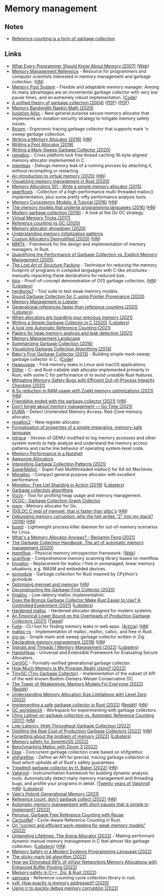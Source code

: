 # Memory management

## Notes

- [Reference counting is a form of garbage collection](https://twitter.com/pcwalton/status/1457170874402967553)

## Links

- [What Every Programmer Should Know About Memory (2007)](https://people.freebsd.org/~lstewart/articles/cpumemory.pdf) ([Web](https://lwn.net/Articles/250967/))
- [Memory Management Reference](https://www.memorymanagement.org/) - Resource for programmers and computer scientists interested in memory management and garbage collection. ([HN](https://news.ycombinator.com/item?id=32067559))
- [Memory Pool System](https://www.ravenbrook.com/project/mps/) - Flexible and adaptable memory manager. Among its many advantages are an incremental garbage collector with very low pause times, and an extremely robust implementation. ([Code](https://github.com/Ravenbrook/mps))
- [A unified theory of garbage collection (2004)](https://www.researchgate.net/publication/221321424_A_unified_theory_of_garbage_collection) ([PDF](https://courses.cs.washington.edu/courses/cse590p/05au/p50-bacon.pdf)) ([PDF](https://courses.cs.washington.edu/courses/cse590p/05au/p50-bacon.pdf))
- [Memory Bandwidth Napkin Math (2020)](https://www.forrestthewoods.com/blog/memory-bandwidth-napkin-math/)
- [Isolation Alloc](https://github.com/struct/isoalloc) - New general purpose secure memory allocator that implements an isolation security strategy to mitigate memory safety issues.
- [Broom](https://github.com/zesterer/broom) - Ergonomic tracing garbage collector that supports mark 'n sweep garbage collection.
- [Writing a Memory Allocator (2019)](http://dmitrysoshnikov.com/compilers/writing-a-memory-allocator/) ([HN](https://news.ycombinator.com/item?id=25402841))
- [Writing a Pool Allocator (2019)](http://dmitrysoshnikov.com/compilers/writing-a-pool-allocator/)
- [Writing a Mark-Sweep Garbage Collector (2020)](http://dmitrysoshnikov.com/compilers/writing-a-mark-sweep-garbage-collector/)
- [rpmalloc](https://github.com/mjansson/rpmalloc) - Cross platform lock free thread caching 16-byte aligned memory allocator implemented in C.
- [memleax](https://github.com/WuBingzheng/memleax) - Debugs memory leak of a running process by attaching it, without recompiling or restarting.
- [An introduction to virtual memory (2020)](https://www.internalpointers.com/post/introduction-virtual-memory) ([HN](https://news.ycombinator.com/item?id=23096747))
- [Visualizing memory management in Rust (2020)](https://deepu.tech/memory-management-in-rust/)
- [Memory Allocators 101 - Write a simple memory allocator (2015)](https://arjunsreedharan.org/post/148675821737/memory-allocators-101-write-a-simple-memory)
- [gperftools](https://github.com/gperftools/gperftools) - Collection of a high-performance multi-threaded malloc() implementation, plus some pretty nifty performance analysis tools.
- [Memory Consistency Models: A Tutorial (2016)](https://www.cs.utexas.edu/~bornholt/post/memory-models.html) ([HN](https://news.ycombinator.com/item?id=23546316))
- [The memory models that underlie programming languages (2016)](http://canonical.org/~kragen/memory-models/) ([HN](https://news.ycombinator.com/item?id=27455509))
- [Modern garbage collection (2016)](https://blog.plan99.net/modern-garbage-collection-911ef4f8bd8e) - A look at the Go GC strategy.
- [Virtual Memory Tricks (2017)](https://ourmachinery.com/post/virtual-memory-tricks/)
- [Reference counting vs GC (2020)](https://twitter.com/mraleph/status/1305209967641796611)
- [Memory allocator showdown (2020)](https://blog.janestreet.com/memory-allocator-showdown/)
- [Understanding memory initialization patterns](http://tasvideos.org/Nach/MemoryInit.html)
- [Custom Allocators Demystified (2020)](https://slembcke.github.io/2020/10/12/CustomAllocators.html) ([HN](https://news.ycombinator.com/item?id=24762840))
- [MMTk](https://github.com/mmtk/mmtk-core) - Framework for the design and implementation of memory managers. In Rust.
- [Quantifying the Performance of Garbage Collection vs. Explicit Memory Management (2005)](https://people.cs.umass.edu/~emery/pubs/gcvsmalloc.pdf)
- [The Lost Art of Structure Packing](http://catb.org/esr/structure-packing/) - Technique for reducing the memory footprint of programs in compiled languages with C-like structures - manually repacking these declarations for reduced size.
- [klox](https://github.com/dkopko/klox) - Proof-of-concept demonstration of O(1) garbage collection. ([HN](https://news.ycombinator.com/item?id=25161666)) ([Lobsters](https://lobste.rs/s/z96jmk/experimental_o_1_garbage_collector))
- [herdtools7](https://github.com/herd/herdtools7) - Tool suite to test weak memory models.
- [Sound Garbage Collection for C using Pointer Provenance (2020)](https://2020.splashcon.org/details/splash-2020-oopsla/52/Sound-Garbage-Collection-for-C-using-Pointer-Provenance)
- [Memory Management in Lobster](https://aardappel.github.io/lobster/memory_management.html)
- [Generational references faster than reference counting (2021)](https://vale.dev/blog/generational-references) ([Lobsters](https://lobste.rs/s/sglvcc/generational_references_2_3x_faster_than))
- [When allocators are hoarding your precious memory (2021)](https://www.algolia.com/blog/engineering/when-allocators-are-hoarding-your-precious-memory/)
- [Writing a Simple Garbage Collector in C (2020)](https://maplant.com/gc.html) ([Lobsters](https://lobste.rs/s/dd8k4k/writing_simple_garbage_collector_c_2020))
- [A look into Automatic Reference Counting (2021)](https://neelbakshi.medium.com/a-look-into-automatic-reference-counting-b17e9539d34f)
- [Papers for heap memory analysis and leak detection (2021)](https://github.com/grin-compiler/ghc-whole-program-compiler-project/issues/5)
- [Memory Management Landscape](https://github.com/plasma-umass/memory-landscape)
- [Summarizing Garbage Collection (2016)](https://eschew.wordpress.com/2016/09/02/summarizing-gc/)
- [Visualizing Garbage Collection Algorithms (2014)](https://spin.atomicobject.com/2014/09/03/visualizing-garbage-collection-algorithms/)
- [Baby's First Garbage Collector (2013)](http://journal.stuffwithstuff.com/2013/12/08/babys-first-garbage-collector/) - Building simple mark-sweep garbage collector in C. ([Code](https://github.com/munificent/mark-sweep))
- [Heapusage](https://github.com/d99kris/heapusage) - Find memory leaks in Linux and macOS applications.
- [Slitter](https://github.com/backtrace-labs/slitter) - C- and Rust-callable slab allocator implemented primarily in Rust, with some C for performance or to avoid unstable Rust features.
- [Mitigating Memory-Safety Bugs with Efficient Out-of-Process Integrity Checking (2021)](http://reports-archive.adm.cs.cmu.edu/anon/2021/CMU-CS-21-113.pdf)
- [A 5x reduction in RAM usage with Zoekt memory optimizations (2021)](https://about.sourcegraph.com/blog/zoekt-memory-optimizations-for-sourcegraph-cloud/) ([HN](https://news.ycombinator.com/item?id=28237556))
- [Friendship ended with the garbage collector (2021)](https://yorickpeterse.com/articles/friendship-ended-with-the-garbage-collector/) ([HN](https://news.ycombinator.com/item?id=28305762))
- [Don’t forget about memory management — Go Time (2021)](https://overcast.fm/+GnKYmRs1E)
- [DUMA](https://github.com/johnsonjh/duma) - Detect Unintended Memory Access. Red-Zone memory allocator.
- [regalloc2](https://github.com/bytecodealliance/regalloc2) - New register allocator.
- [Formalization of properties of a simple imperative, memory-safe language](https://github.com/arthuraa/memory-safe-language)
- [mtrace](https://github.com/aclements/mtrace) - Version of QEMU modified to log memory accesses and other system events to help analyze and understand the memory access patterns and cache line behavior of operating system-level code.
- [Memory Performance in a Nutshell](https://www.intel.com/content/www/us/en/developer/articles/technical/memory-performance-in-a-nutshell.html)
- [Awesome Allocators](https://github.com/rain-1/awesome-allocators)
- [Interesting Garbage Collection Patterns (2021)](https://blog.gceasy.io/2021/10/15/interesting-garbage-collection-patterns/)
- [SuperMalloc](https://github.com/kuszmaul/SuperMalloc) - Super Fast Multithreaded malloc() for 64-bit Machines.
- [Mimalloc](https://github.com/microsoft/mimalloc) - Compact general purpose allocator with excellent performance.
- [Mimalloc: Free List Sharding in Action (2019)](https://www.microsoft.com/en-us/research/uploads/prod/2019/06/mimalloc-tr-v1.pdf) ([Lobsters](https://lobste.rs/s/4awecj/mimalloc_free_list_sharding_action))
- [Garbage collection algorithms](https://twitter.com/pcwalton/status/1456518483315810308)
- [Vizzy](https://github.com/zznop/vizzy) - Tool for profiling heap usage and memory management.
- [GCGC : Garbage Collection Graph Collector](https://github.com/apple/GCGC)
- [mem](https://github.com/smasher164/mem) - Memory allocator for Go.
- [100LOC C impl of memset, that is faster than glibc's](https://github.com/nadavrot/memset_benchmark) ([HN](https://news.ycombinator.com/item?id=29197161))
- [Debugging memory corruption: who the hell writes “2” into my stack? (2016)](https://blog.unity.com/technology/debugging-memory-corruption-who-the-hell-writes-2-into-my-stack-2) ([HN](https://news.ycombinator.com/item?id=29215725))
- [bustd](https://github.com/pop-os/bustd) - Lightweight process killer daemon for out-of-memory scenarios for Linux.
- [What's a Memory Allocator Anyway? - Benjamin Feng (2021)](https://www.youtube.com/watch?v=vHWiDx_l4V0)
- [The Garbage Collection Handbook: The art of automatic memory management (2020)](https://gchandbook.org/)
- [memflow](https://github.com/memflow/memflow) - Physical memory introspection framework. ([Web](https://memflow.github.io/#/home))
- [scanflow](https://github.com/memflow/scanflow) - Comprehensive memory scanning library based on memflow.
- [tinyalloc](https://github.com/thi-ng/tinyalloc) - Replacement for malloc / free in unmanaged, linear memory situations, e.g. WASM and embedded devices.
- [gcmodule](https://github.com/quark-zju/gcmodule) - Garbage collection for Rust inspired by CPython's gcmodule.
- [Optimising memset and memcpy](https://twitter.com/nadavrot/status/1464364562409422852) ([HN](https://news.ycombinator.com/item?id=29359906))
- [Deconstructing the Garbage-First Collector (2020)](https://users.cecs.anu.edu.au/~steveb/pubs/papers/g1-vee-2020.pdf)
- [llmalloc](https://github.com/matthieu-m/llmalloc) - Low-latency malloc implementation.
- [Does the Bronze Garbage Collector Make Rust Easier to Use? A Controlled Experiment (2021)](https://arxiv.org/abs/2110.01098) ([Lobsters](https://lobste.rs/s/dvwomq/does_bronze_garbage_collector_make_rust))
- [Hardened malloc](https://github.com/GrapheneOS/hardened_malloc) - Hardened allocator designed for modern systems.
- [An Empirical Lower Bound on the Overheads of Production Garbage Collectors (2021)](https://arxiv.org/pdf/2112.07880.pdf) ([Tweet](https://twitter.com/halvarflake/status/1471442159618437122))
- [Fuite](https://github.com/nolanlawson/fuite) - CLI tool for finding memory leaks in web apps. ([Article](https://nolanlawson.com/2021/12/17/introducing-fuite-a-tool-for-finding-memory-leaks-in-web-apps/)) ([HN](https://news.ycombinator.com/item?id=29593341))
- [malloc-rs](https://github.com/suzusuzu/malloc-rs) - Implementation of malloc, realloc, calloc, and free in Rust.
- [zig-gc](https://github.com/Hejsil/zig-gc) - Simple mark-and-sweep garbage collector written in Zig.
- [Declarative memory management (2019)](https://fasterthanli.me/articles/declarative-memory-management) ([HN](https://news.ycombinator.com/item?id=29779827))
- [Signals and Threads | Memory Management (2022)](https://signalsandthreads.com/memory-management/) ([Lobsters](https://lobste.rs/s/testaq/memory_management))
- [HardsHeap](https://github.com/kaist-hacking/HardsHeap) - Universal and Extensible Framework for Evaluating Secure Allocators.
- [CertiGC](https://github.com/CertiGraph/CertiGC) - Formally verified generational garbage collector.
- [How Much Memory Is My Program Really Using? (2022)](https://blog.dnmfarrell.com/post/how-much-memory-is-my-program-really-using/)
- [TinyGC (Tiny Garbage Collector)](https://github.com/ivmai/tinygc) - Implementation of the subset of API of the well-known Boehm-Demers-Weiser Conservative GC.
- [The Tower of Weakenings: Memory Models For Everyone (2022)](https://gankra.github.io/blah/tower-of-weakenings/) ([Reddit](https://www.reddit.com/r/rust/comments/tx6h0m/the_tower_of_weakenings_memory_models_for_everyone/))
- [Understanding Memory Allocation Size Limitations with Level Zero (2022)](https://jjfumero.github.io/posts/2022/04/understanding-memory-allocation-size-limitations-with-levelzero/)
- [Implementing a safe garbage collector in Rust (2022)](https://coredumped.dev/2022/04/11/implementing-a-safe-garbage-collector-in-rust/) ([Reddit](https://www.reddit.com/r/rust/comments/u21w97/implementing_a_safe_garbage_collector_in_rust/)) ([HN](https://news.ycombinator.com/item?id=31166368))
- [GC workbench](https://github.com/wingo/gcbench) - Workspace for experimenting with garbage collectors.
- [Chris Lattner on garbage collection vs. Automatic Reference Counting (2017)](https://atp.fm/205-chris-lattner-interview-transcript#gc) ([HN](https://news.ycombinator.com/item?id=31139610))
- [Low-Latency, High-Throughput Garbage Collection (2022)](https://users.cecs.anu.edu.au/~steveb/pubs/papers/lxr-pldi-2022.pdf)
- [Distilling the Real Cost of Production Garbage Collectors (2022)](https://users.cecs.anu.edu.au/~steveb/pubs/papers/lbo-ispass-2022.pdf) ([HN](https://news.ycombinator.com/item?id=31192261))
- [Forgetting about the problem of memory (2022)](https://davmac.wordpress.com/2022/04/30/forgetting-about-the-problem-of-memory/) ([Lobsters](https://lobste.rs/s/3njgz4/forgetting_about_problem_memory))
- [Memory safety for SerenityOS (2022)](https://awesomekling.github.io/Memory-safety-for-SerenityOS/)
- [Benchmarking Malloc with Doom 3 (2022)](https://www.forrestthewoods.com/blog/benchmarking-malloc-with-doom3/)
- [Elise](https://github.com/wusyong/Fur-Elise) - Concurrent garbage collection crate based on shifgrethor.
- [shifgrethor](https://github.com/withoutboats/shifgrethor) - Define an API for precise, tracing garbage collection in Rust which upholds all of Rust's safety guarantees.
- [Treadmill garbage collector by H. Baker (2022)](http://www.cofault.com/2022/07/treadmill.html) ([HN](https://news.ycombinator.com/item?id=32233472))
- [Valgrind](https://valgrind.org/) - Instrumentation framework for building dynamic analysis tools. Automatically detect many memory management and threading bugs, and profile your programs in detail. ([Twenty years of Valgrind](https://nnethercote.github.io/2022/07/27/twenty-years-of-valgrind.html)) ([HN](https://news.ycombinator.com/item?id=32245136)) ([Lobsters](https://lobste.rs/s/at8nbf/twenty_years_valgrind))
- [Vale's Hybrid-Generational Memory (2021)](https://verdagon.dev/blog/hybrid-generational-memory)
- [Reference count, don't garbage collect (2022)](https://kevinlawler.com/refcount) ([HN](https://news.ycombinator.com/item?id=32276580))
- [Automatic memory management with short pauses that is simple to implement? (2022)](https://lobste.rs/s/qdtqi2/automatic_memory_management_with_short)
- [Perceus: Garbage Free Reference Counting with Reuse](https://xnning.github.io/papers/perceus.pdf)
- [CactusRef](https://github.com/artichoke/cactusref) - Cycle-Aware Reference Counting in Rust.
- [On "correct and efficient work-stealing for weak memory models" (2022)](https://wingolog.org/archives/2022/10/03/on-correct-and-efficient-work-stealing-for-weak-memory-models)
- [Untangling Lifetimes: The Arena Allocator (2022)](https://www.rfleury.com/p/untangling-lifetimes-the-arena-allocator) - Making performant dynamic manual memory management in C feel almost like garbage collection. ([Lobsters](https://lobste.rs/s/l5e7oz/untangling_lifetimes_arena_allocator)) ([HN](https://news.ycombinator.com/item?id=33379079))
- [Memory Safety in a Modern Systems Programming Language (2022)](https://dlang.org/blog/2022/06/21/dip1000-memory-safety-in-a-modern-system-programming-language-pt-1/)
- [The sticky mark-bit algorithm (2022)](https://wingolog.org/archives/2022/10/22/the-sticky-mark-bit-algorithm)
- [How we Eliminated 99% of gVisor Networking Memory Allocations with Enhanced Buffer Pooling (2022)](https://gvisor.dev/blog/2022/10/24/buffer-pooling/)
- [Memory safety in C++, Zig, & Rust (2022)](https://www.youtube.com/watch?v=qeiRGbYCD-0)
- [samsara](https://github.com/chc4/samsara) - Reference-counting cycle collection library in rust.
- [xv6: How exactly is memory addressed? (2020)](https://yohei.codes/post/xv6-memory-1/)
- [Using rr to quickly debug memory corruption (2022)](https://zig.news/david_vanderson/using-rr-to-quickly-debug-memory-corruption-2539)
